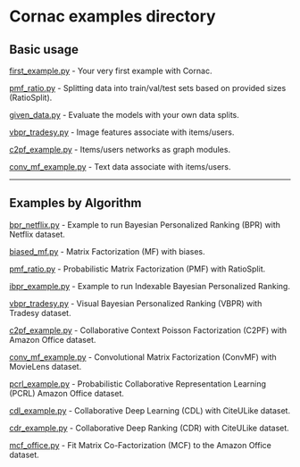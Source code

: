 # Cornac examples directory

## Basic usage

[first_example.py](first_example.py) - Your very first example with Cornac.

[pmf_ratio.py](pmf_ratio.py) - Splitting data into train/val/test sets based on provided sizes (RatioSplit).

[given_data.py](given_data.py) - Evaluate the models with your own data splits.

[vbpr_tradesy.py](vbpr_tradesy.py) - Image features associate with items/users.

[c2pf_example.py](c2pf_example.py) - Items/users networks as graph modules.

[conv_mf_example.py](conv_mf_example.py) - Text data associate with items/users.

----

## Examples by Algorithm

[bpr_netflix.py](bpr_netflix.py) - Example to run Bayesian Personalized Ranking (BPR) with Netflix dataset.

[biased_mf.py](biased_mf.py) - Matrix Factorization (MF) with biases.

[pmf_ratio.py](pmf_ratio.py) - Probabilistic Matrix Factorization (PMF) with RatioSplit.

[ibpr_example.py](ibpr_example.py) - Example to run Indexable Bayesian Personalized Ranking.

[vbpr_tradesy.py](vbpr_tradesy.py) - Visual Bayesian Personalized Ranking (VBPR) with Tradesy dataset.

[c2pf_example.py](c2pf_example.py) - Collaborative Context Poisson Factorization (C2PF) with Amazon Office dataset.

[conv_mf_example.py](conv_mf_example.py) - Convolutional Matrix Factorization (ConvMF) with MovieLens dataset.

[pcrl_example.py](pcrl_example.py) - Probabilistic Collaborative Representation Learning (PCRL) Amazon Office dataset.

[cdl_example.py](cdl_example.py) - Collaborative Deep Learning (CDL) with CiteULike dataset.

[cdr_example.py](cdr_example.py) - Collaborative Deep Ranking (CDR) with CiteULike dataset.

[mcf_office.py](mcf_office.py) - Fit Matrix Co-Factorization (MCF) to the Amazon Office dataset.